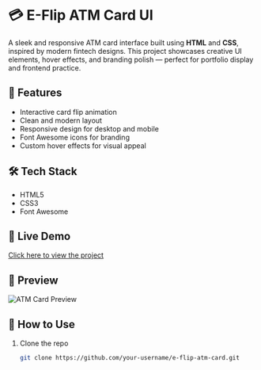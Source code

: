 # 💳 E-Flip ATM Card UI

A sleek and responsive ATM card interface built using **HTML** and **CSS**, inspired by modern fintech designs. This project showcases creative UI elements, hover effects, and branding polish — perfect for portfolio display and frontend practice.

## 🚀 Features
- Interactive card flip animation
- Clean and modern layout
- Responsive design for desktop and mobile
- Font Awesome icons for branding
- Custom hover effects for visual appeal

## 🛠️ Tech Stack
- HTML5
- CSS3
- Font Awesome

## 🔗 Live Demo
[Click here to view the project](https://your-github-username.github.io/e-flip-atm-card)

## 📸 Preview
![ATM Card Preview]()

## 📂 How to Use
1. Clone the repo  
   ```bash
   git clone https://github.com/your-username/e-flip-atm-card.git
